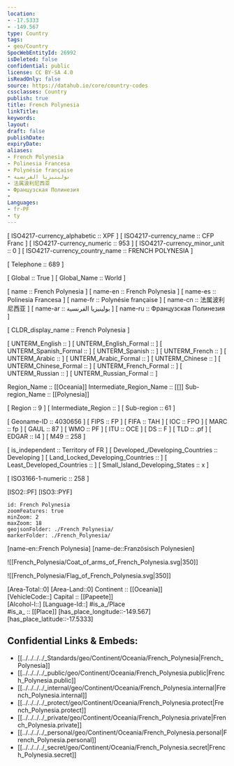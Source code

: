 ```yaml
---
location:
- -17.5333
- -149.567
type: Country
tags:
- geo/Country
SpocWebEntityId: 26992
isDeleted: false
confidential: public
license: CC BY-SA 4.0
isReadOnly: false
source: https://datahub.io/core/country-codes
cssclasses: Country
publish: true
title: French Polynesia
linkTitle: 
keywords: 
layout: 
draft: false
publishDate: 
expiryDate: 
aliases:
- French Polynesia
- Polinesia Francesa
- Polynésie française
- بولينيزيا الفرنسية
- 法属波利尼西亚
- Французская Полинезия
- 
Languages:
- fr-PF
- ty
---
```



[	ISO4217-currency_alphabetic	 :: XPF ] 
[	ISO4217-currency_name	 :: CFP Franc ] 
[	ISO4217-currency_numeric	 :: 953 ] 
[	ISO4217-currency_minor_unit	 :: 0 ] 
[	ISO4217-currency_country_name	 :: FRENCH POLYNESIA ] 

[	Telephone	 :: 689 ] 

[	Global	 :: True ] 
[	Global_Name	 :: World ] 

[	name	 :: French Polynesia ] 
[	name-en	 :: French Polynesia ] 
[	name-es	 :: Polinesia Francesa ] 
[	name-fr	 :: Polynésie française ] 
[	name-cn	 :: 法属波利尼西亚 ] 
[	name-ar	 :: بولينيزيا الفرنسية ] 
[	name-ru	 :: Французская Полинезия ] 

[	CLDR_display_name	 :: French Polynesia ] 

[	UNTERM_English	 ::  ] 
[	UNTERM_English_Formal	 ::  ] 
[	UNTERM_Spanish_Formal	 ::  ] 
[	UNTERM_Spanish	 ::  ] 
[	UNTERM_French	 ::  ] 
[	UNTERM_Arabic	 ::  ] 
[	UNTERM_Arabic_Formal	 ::  ] 
[	UNTERM_Chinese	 ::  ] 
[	UNTERM_Chinese_Formal	 ::  ] 
[	UNTERM_French_Formal	 ::  ] 
[	UNTERM_Russian	 ::  ] 
[	UNTERM_Russian_Formal	 ::  ] 

Region_Name ::  [[Oceania]] 
Intermediate_Region_Name ::  [[]] 
Sub-region_Name ::  [[Polynesia]] 

[	Region	 :: 9 ] 
[	Intermediate_Region	 ::  ] 
[	Sub-region	 :: 61 ] 

[	Geoname-ID	 :: 4030656 ] 
[	FIPS	 :: FP ] 
[	FIFA	 :: TAH ] 
[	IOC	 :: FPO ] 
[	MARC	 :: fp ] 
[	GAUL	 :: 87 ] 
[	WMO	 :: PF ] 
[	ITU	 :: OCE ] 
[	DS	 :: F ] 
[	TLD	 :: .pf ] 
[	EDGAR	 :: I4 ] 
[	M49	 :: 258 ] 

[	is_independent	 :: Territory of FR ] 
[	Developed_/Developing_Countries	 :: Developing ] 
[	Land_Locked_Developing_Countries	 ::  ] 
[	Least_Developed_Countries	 ::  ] 
[	Small_Island_Developing_States	 :: x ] 

[	ISO3166-1-numeric	 :: 258 ] 



[ISO2::PF] 
[ISO3::PYF] 
```leaflet
id: French Polynesia
zoomFeatures: true 
minZoom: 2 
maxZoom: 18
geojsonFolder: ./French_Polynesia/
markerFolder: ./French_Polynesia/
```

[name-en::French Polynesia] 
[name-de::Französisch Polynesien] 

![[French_Polynesia/Coat_of_arms_of_French_Polynesia.svg|350]] 

![[French_Polynesia/Flag_of_French_Polynesia.svg|350]] 

[Area-Total::0] 
[Area-Land::0] 
Continent :: [[Oceania]]  
[VehicleCode::] 
Capital :: [[Papeete]]  
[Alcohol-l::] 
[Language-Id::] 
#is_a_/Place  
#is_a_ :: [[Place]] 
[has_place_longitude::-149.567] 
[has_place_latitude::-17.5333] 



## Confidential Links & Embeds: 
- [[../../../../_Standards/geo/Continent/Oceania/French_Polynesia|French_Polynesia]] 
- [[../../../../_public/geo/Continent/Oceania/French_Polynesia.public|French_Polynesia.public]] 
- [[../../../../_internal/geo/Continent/Oceania/French_Polynesia.internal|French_Polynesia.internal]] 
- [[../../../../_protect/geo/Continent/Oceania/French_Polynesia.protect|French_Polynesia.protect]] 
- [[../../../../_private/geo/Continent/Oceania/French_Polynesia.private|French_Polynesia.private]] 
- [[../../../../_personal/geo/Continent/Oceania/French_Polynesia.personal|French_Polynesia.personal]] 
- [[../../../../_secret/geo/Continent/Oceania/French_Polynesia.secret|French_Polynesia.secret]] 
